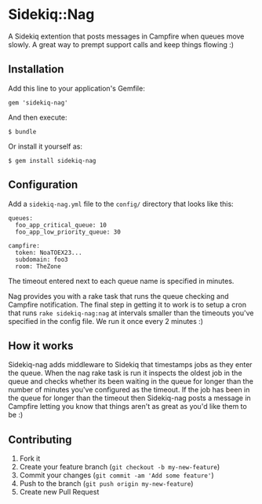 # Sidekiq::Nag

A Sidekiq extention that posts messages in Campfire when queues move slowly. A great way to prempt support calls and keep things flowing :)

## Installation

Add this line to your application's Gemfile:

    gem 'sidekiq-nag'

And then execute:

    $ bundle

Or install it yourself as:

    $ gem install sidekiq-nag

## Configuration

Add a `sidekiq-nag.yml` file to the `config/` directory that looks like this:

    queues:
      foo_app_critical_queue: 10
      foo_app_low_priority_queue: 30

    campfire:
      token: NoaTOEX23...
      subdomain: foo3
      room: TheZone

The timeout entered next to each queue name is specified in minutes.

Nag provides you with a rake task that runs the queue checking and Campfire notification.
The final step in getting it to work is to setup a cron that runs `rake sidekiq-nag:nag` at intervals smaller than the timeouts you've specified in the config file. We run it once every 2 minutes :)

## How it works

Sidekiq-nag adds middleware to Sidekiq that timestamps jobs as they enter the queue. When the nag rake task is run it inspects the oldest job in the queue and checks whether its been waiting in the queue for longer than the number of minutes you've configured as the timeout.
If the job has been in the queue for longer than the timeout then Sidekiq-nag posts a message in Campfire letting you know that things aren't as great as you'd like them to be :)

## Contributing

1. Fork it
2. Create your feature branch (`git checkout -b my-new-feature`)
3. Commit your changes (`git commit -am 'Add some feature'`)
4. Push to the branch (`git push origin my-new-feature`)
5. Create new Pull Request
